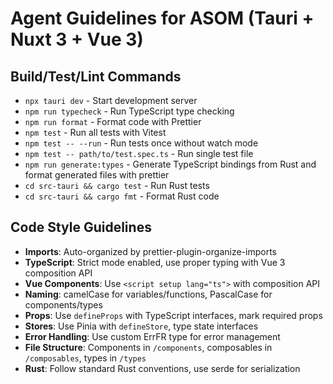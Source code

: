 # Agent Guidelines for ASOM (Tauri + Nuxt 3 + Vue 3)

## Build/Test/Lint Commands

- `npx tauri dev` - Start development server
- `npm run typecheck` - Run TypeScript type checking
- `npm run format` - Format code with Prettier
- `npm test` - Run all tests with Vitest
- `npm test -- --run` - Run tests once without watch mode
- `npm test -- path/to/test.spec.ts` - Run single test file
- `npm run generate:types` - Generate TypeScript bindings from Rust and format generated files with prettier
- `cd src-tauri && cargo test` - Run Rust tests
- `cd src-tauri && cargo fmt` - Format Rust code

## Code Style Guidelines

- **Imports**: Auto-organized by prettier-plugin-organize-imports
- **TypeScript**: Strict mode enabled, use proper typing with Vue 3 composition API
- **Vue Components**: Use `<script setup lang="ts">` with composition API
- **Naming**: camelCase for variables/functions, PascalCase for components/types
- **Props**: Use `defineProps` with TypeScript interfaces, mark required props
- **Stores**: Use Pinia with `defineStore`, type state interfaces
- **Error Handling**: Use custom ErrFR type for error management
- **File Structure**: Components in `/components`, composables in `/composables`, types in `/types`
- **Rust**: Follow standard Rust conventions, use serde for serialization
